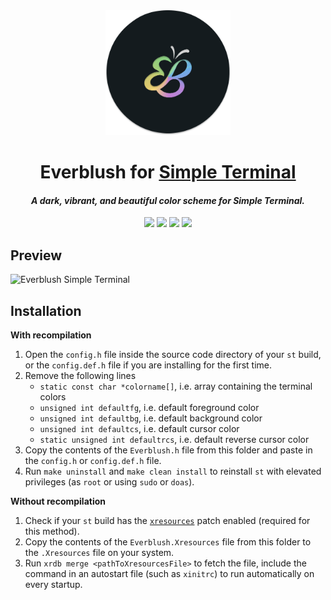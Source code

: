 <div align="center">
    <img src="https://raw.githubusercontent.com/Everblush/.github/main/assets/logo.png" height="200px" width="200px" alt="logo"> 
</div>

<h1 align="center">Everblush for <a href="https://st.suckless.org/">Simple Terminal</a></h1>

<h4 align="center"><i>A dark, vibrant, and beautiful color scheme for Simple Terminal.</i></h4>

<p align="center">
    <a href="https://github.com/Everblush/terminal-emulators/stars"><img src="https://img.shields.io/github/stars/Everblush/terminal-emulators?color=e57474&labelColor=1e2528&style=for-the-badge"></a>
    <a href="https://github.com/Everblush/terminal-emulators/issues"><img src="https://img.shields.io/github/issues/Everblush/terminal-emulators?color=67b0e8&labelColor=1e2528&style=for-the-badge"></a>
    <a href="https://github.com/Everblush/terminal-emulators/blob/main/LICENSE"><img src="https://img.shields.io/static/v1?label=license&message=MIT&color=8ccf7e&labelColor=1e2528&style=for-the-badge"></a>
    <a href="https://github.com/Everblush/terminal-emulators/network/members"><img src="https://img.shields.io/github/forks/Everblush/terminal-emulators?color=e5c76b&labelColor=1e2528&style=for-the-badge"></a>
</p>

## Preview

![Everblush Simple Terminal](https://raw.githubusercontent.com/prateektade/everblush-terminal-emulators/rework-repository/assets/Everblush-Simple-Terminal.webp)

## Installation

**With recompilation**

1. Open the `config.h` file inside the source code directory of your `st` build, or the `config.def.h` file if you are installing for the first time.
2. Remove the following lines
    - `static const char *colorname[]`, i.e. array containing the terminal colors
    - `unsigned int defaultfg`, i.e. default foreground color
    - `unsigned int defaultbg`, i.e. default background color
    - `unsigned int defaultcs`, i.e. default cursor color
    - `static unsigned int defaultrcs`, i.e. default reverse cursor color
3. Copy the contents of the `Everblush.h` file from this folder and paste in the `config.h` or `config.def.h` file.
4. Run `make uninstall` and `make clean install` to reinstall `st` with elevated privileges (as `root` or using `sudo` or `doas`).

**Without recompilation**

1. Check if your `st` build has the [`xresources`](https://st.suckless.org/patches/xresources/) patch enabled (required for this method).
2. Copy the contents of the `Everblush.Xresources` file from this folder to the `.Xresources` file on your system.
3. Run `xrdb merge <pathToXresourcesFile>` to fetch the file, include the command in an autostart file (such as `xinitrc`) to run automatically on every startup.
